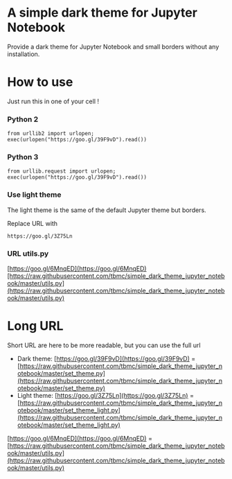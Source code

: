 # A simple dark theme for Jupyter Notebook
Provide a dark theme for Jupyter Notebook and small borders without any installation.

# How to use
Just run this in one of your cell !

### Python 2
```
from urllib2 import urlopen; exec(urlopen("https://goo.gl/39F9vD").read())
```

### Python 3
```
from urllib.request import urlopen; exec(urlopen("https://goo.gl/39F9vD").read())
```

### Use light theme
The light theme is the same of the default Jupyter theme but borders.

Replace URL with
```
https://goo.gl/3Z75Ln
```

### URL utils.py
[https://goo.gl/6MnqED](https://goo.gl/6MnqED)[https://raw.githubusercontent.com/tbmc/simple_dark_theme_jupyter_notebook/master/utils.py](https://raw.githubusercontent.com/tbmc/simple_dark_theme_jupyter_notebook/master/utils.py)

# Long URL
Short URL are here to be more readable, but you can use the full url
+ Dark theme: [https://goo.gl/39F9vD](https://goo.gl/39F9vD) = [https://raw.githubusercontent.com/tbmc/simple_dark_theme_jupyter_notebook/master/set_theme.py](https://raw.githubusercontent.com/tbmc/simple_dark_theme_jupyter_notebook/master/set_theme.py)
+ Light theme: [https://goo.gl/3Z75Ln](https://goo.gl/3Z75Ln) = [https://raw.githubusercontent.com/tbmc/simple_dark_theme_jupyter_notebook/master/set_theme_light.py](https://raw.githubusercontent.com/tbmc/simple_dark_theme_jupyter_notebook/master/set_theme_light.py)

[https://goo.gl/6MnqED](https://goo.gl/6MnqED) =  [https://raw.githubusercontent.com/tbmc/simple_dark_theme_jupyter_notebook/master/utils.py](https://raw.githubusercontent.com/tbmc/simple_dark_theme_jupyter_notebook/master/utils.py)

